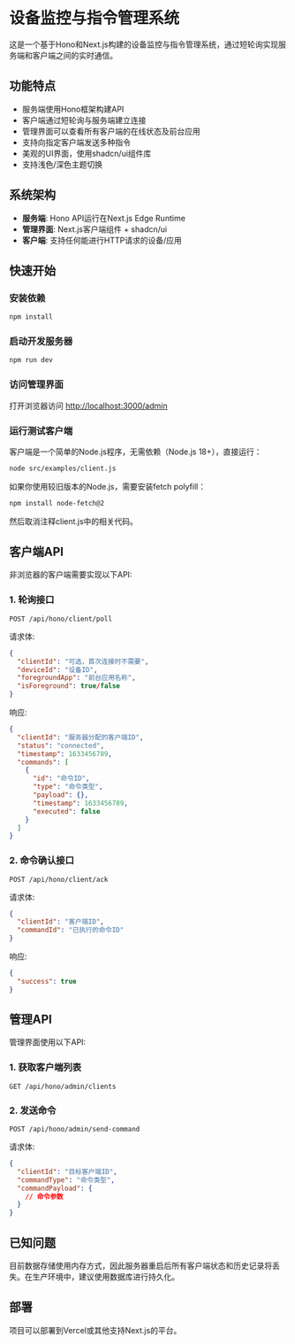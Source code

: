 # 设备监控与指令管理系统

这是一个基于Hono和Next.js构建的设备监控与指令管理系统，通过短轮询实现服务端和客户端之间的实时通信。

## 功能特点

- 服务端使用Hono框架构建API
- 客户端通过短轮询与服务端建立连接
- 管理界面可以查看所有客户端的在线状态及前台应用
- 支持向指定客户端发送多种指令
- 美观的UI界面，使用shadcn/ui组件库
- 支持浅色/深色主题切换

## 系统架构

- **服务端**: Hono API运行在Next.js Edge Runtime
- **管理界面**: Next.js客户端组件 + shadcn/ui
- **客户端**: 支持任何能进行HTTP请求的设备/应用

## 快速开始

### 安装依赖

```bash
npm install
```

### 启动开发服务器

```bash
npm run dev
```

### 访问管理界面

打开浏览器访问 [http://localhost:3000/admin](http://localhost:3000/admin)

### 运行测试客户端

客户端是一个简单的Node.js程序，无需依赖（Node.js 18+），直接运行：

```bash
node src/examples/client.js
```

如果你使用较旧版本的Node.js，需要安装fetch polyfill：

```bash
npm install node-fetch@2
```

然后取消注释client.js中的相关代码。

## 客户端API

非浏览器的客户端需要实现以下API:

### 1. 轮询接口

```
POST /api/hono/client/poll
```

请求体:
```json
{
  "clientId": "可选，首次连接时不需要",
  "deviceId": "设备ID",
  "foregroundApp": "前台应用名称",
  "isForeground": true/false
}
```

响应:
```json
{
  "clientId": "服务器分配的客户端ID",
  "status": "connected",
  "timestamp": 1633456789,
  "commands": [
    {
      "id": "命令ID",
      "type": "命令类型",
      "payload": {},
      "timestamp": 1633456789,
      "executed": false
    }
  ]
}
```

### 2. 命令确认接口

```
POST /api/hono/client/ack
```

请求体:
```json
{
  "clientId": "客户端ID",
  "commandId": "已执行的命令ID"
}
```

响应:
```json
{
  "success": true
}
```

## 管理API

管理界面使用以下API:

### 1. 获取客户端列表

```
GET /api/hono/admin/clients
```

### 2. 发送命令

```
POST /api/hono/admin/send-command
```

请求体:
```json
{
  "clientId": "目标客户端ID",
  "commandType": "命令类型",
  "commandPayload": {
    // 命令参数
  }
}
```

## 已知问题

目前数据存储使用内存方式，因此服务器重启后所有客户端状态和历史记录将丢失。在生产环境中，建议使用数据库进行持久化。

## 部署

项目可以部署到Vercel或其他支持Next.js的平台。

